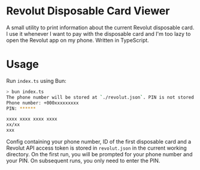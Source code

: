 # Revolut Disposable Card Viewer

A small utility to print information about the current Revolut disposable card. I use it whenever I want to pay with the disposable card and I'm too lazy to open the Revolut app on my phone. Written in TypeScript.

# Usage

Run `index.ts` using Bun:

```sh
> bun index.ts
The phone number will be stored at `./revolut.json`. PIN is not stored.
Phone number: +000xxxxxxxxx
PIN: ******

xxxx xxxx xxxx xxxx
xx/xx
xxx
```

Config containing your phone number, ID of the first disposable card and a Revolut API access token is stored in `revolut.json` in the current working directory. On the first run, you will be prompted for your phone number and your PIN. On subsequent runs, you only need to enter the PIN.